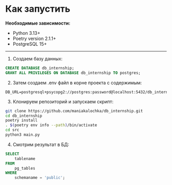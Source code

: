 # Как запустить

**Необходимые зависимости:**

- Python 3.13+
- Poetry version 2.1.1+
- PostgreSQL 15+

---

1. Создаем базу данных:

```sql
CREATE DATABASE db_internship;
GRANT ALL PRIVILEGES ON DATABASE db_internship TO postgres;
```

2. Затем создаем .env файл в корне проекта с содержимым:

```dotenv
DB_URL=postgresql+psycopg2://postgres:password@localhost:5432/db_internship
```

3. Клонируем репозиторий и запускаем скрипт:

```bash
git clone https://github.com/maniakalochka/db_internship.git
cd db_internship
poetry install
. $(poetry env info --path)/bin/activate
cd src
python3 main.py
```

4. Смотрим результат в БД:

```sql
SELECT
    tablename
FROM
    pg_tables
WHERE
    schemaname = 'public';
```
